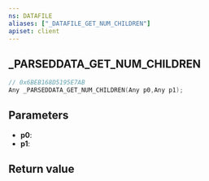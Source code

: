```yaml
---
ns: DATAFILE
aliases: ["_DATAFILE_GET_NUM_CHILDREN"]
apiset: client
---
```

## _PARSEDDATA_GET_NUM_CHILDREN

```c
// 0x6BEB168D5195E7AB
Any _PARSEDDATA_GET_NUM_CHILDREN(Any p0,Any p1);
```


## Parameters
* **p0**:
* **p1**:

## Return value

